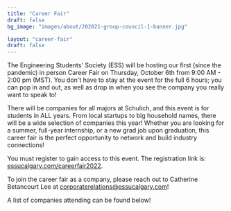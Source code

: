 ```yaml
---
title: "Career Fair"
draft: false
bg_image: "images/about/202021-group-council-1-banner.jpg"

layout: "career-fair"
draft: false
---
```


The Engineering Students' Society (ESS) will be hosting our first (since the pandemic) in person Career Fair on Thursday, October 6th from 9:00 AM - 2:00 pm (MST). You don't have to stay at the event for the full 6 hours; you can pop in and out, as well as drop in when you see the company you really want to speak to!

There will be companies for all majors at Schulich, and this event is for students in ALL years. From local startups to big household names, there will be a wide selection of companies this year! Whether you are looking for a summer, full-year internship, or a new grad job upon graduation, this career fair is the perfect opportunity to network and build industry connections!

You must register to gain access to this event. The registration link is: [essucalgary.com/careerfair2022](https://essucalgary.com/careerfair2022).

To join the career fair as a company, please reach out to Catherine Betancourt Lee at [corporaterelations@essucalgary.com](mailto:corporaterelations@essucalgary.com)!

A list of companies attending can be found below!
